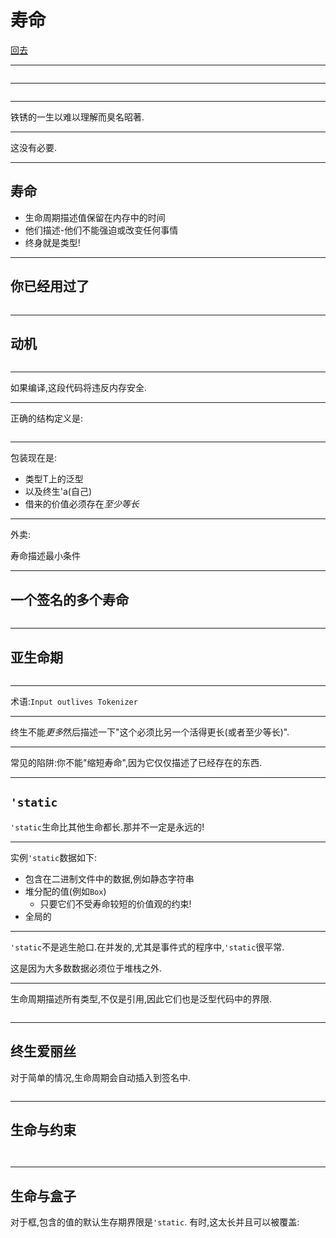 # 寿命

[回去](toc/default.html)

---

<pre><code data-source="chapters/shared/code/lifetimes/1.rs" data-trim="hljs rust" class="lang-rust"></code></pre>

---

<pre><code data-source="chapters/shared/code/lifetimes/2.rs" data-trim="hljs rust" class="lang-rust"></code></pre>

---

铁锈的一生以难以理解而臭名昭著.

---

这没有必要.

---

## 寿命

-   生命周期描述值保留在内存中的时间
-   他们描述-他们不能强迫或改变任何事情
-   终身就是类型!

---

## 你已经用过了

<pre><code data-source="chapters/shared/code/lifetimes/3.rs" data-trim="hljs rust" class="lang-rust"></code></pre>

---

## 动机

<pre><code data-source="chapters/shared/code/lifetimes/4.rs" data-trim="hljs rust" class="lang-rust"></code></pre>

---

如果编译,这段代码将违反内存安全.

---

正确的结构定义是:

<pre><code data-source="chapters/shared/code/lifetimes/5.rs" data-trim="hljs rust" class="lang-rust"></code></pre>

---

包装现在是:

-   类型T上的泛型
-   以及终生'a(自己)
-   借来的价值必须存在*至少等长*

---

外卖:

寿命描述最小条件

---

## 一个签名的多个寿命

<pre><code data-source="chapters/shared/code/lifetimes/6.rs" data-trim="hljs rust" class="lang-rust"></code></pre>

---

## 亚生命期

<pre><code data-source="chapters/shared/code/lifetimes/7.rs" data-trim="hljs rust" class="lang-rust"></code></pre>

---

术语:`Input outlives Tokenizer`

---

终生不能*更多*然后描述一下"这个必须比另一个活得更长(或者至少等长)".

---

常见的陷阱:你不能"缩短寿命",因为它仅仅描述了已经存在的东西.

---

## `'static`

`'static`生命比其他生命都长.那并不一定是永远的!

---

实例`'static`数据如下:

-   包含在二进制文件中的数据,例如静态字符串
-   堆分配的值(例如`Box`)
    -   只要它们不受寿命较短的价值观的约束!
-   全局的

---

`'static`不是逃生舱口.在并发的,尤其是事件式的程序中,`'static`很平常.

这是因为大多数数据必须位于堆栈之外.

---

生命周期描述所有类型,不仅是引用,因此它们也是泛型代码中的界限.

<pre><code data-source="chapters/shared/code/lifetimes/8.rs" data-trim="hljs rust" class="lang-rust"></code></pre>

---

## 终生爱丽丝

对于简单的情况,生命周期会自动插入到签名中.

<pre><code data-source="chapters/shared/code/lifetimes/9.rs" data-trim="hljs rust" class="lang-rust"></code></pre>

---

## 生命与约束

<pre><code data-source="chapters/shared/code/lifetimes/10.rs" data-trim="hljs rust" class="lang-rust"></code></pre>

<pre><code data-source="chapters/shared/code/lifetimes/11.rs" data-trim="hljs rust" class="lang-rust"></code></pre>

---

## 生命与盒子

对于框,包含的值的默认生存期界限是`'static`. 有时,这太长并且可以被覆盖:

<pre><code data-source="chapters/shared/code/lifetimes/12.rs" data-trim="hljs rust" class="lang-rust" class="lang-rust"></code></pre>
